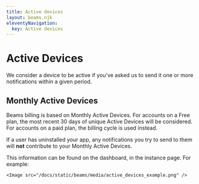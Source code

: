 ```yaml
---
title: Active devices
layout: beams.njk
eleventyNavigation:
  key: Active devices
---
```


# Active Devices

We consider a device to be active if you've asked us to send it one or more notifications within a given period.

## Monthly Active Devices

Beams billing is based on Monthly Active Devices. For accounts on a Free plan, the most recent 30 days of unique Active Devices will be considered. For accounts on a paid plan, the billing cycle is used instead.

If a user has uninstalled your app, any notifications you try to send to them will **not** contribute to your Monthly Active Devices.

This information can be found on the dashboard, in the instance page. For example:

    <Image src="/docs/static/beams/media/active_devices_example.png" />

